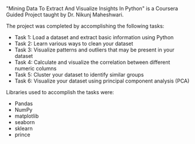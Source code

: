 "Mining Data To Extract And Visualize Insights In Python" is a Coursera Guided Project taught by Dr. Nikunj Maheshwari.

The project was completed by accomplishing the following tasks:
- Task 1: Load a dataset and extract basic information using Python
- Task 2: Learn various ways to clean your dataset
- Task 3: Visualize patterns and outliers that may be present in your dataset
- Task 4: Calculate and visualize the correlation between different numeric columns
- Task 5: Cluster your dataset to identify similar groups
- Task 6: Visualize your dataset using principal component analysis (PCA)

Libraries used to accomplish the tasks were:

- Pandas
- NumPy
- matplotlib
- seaborn
- sklearn
- prince
